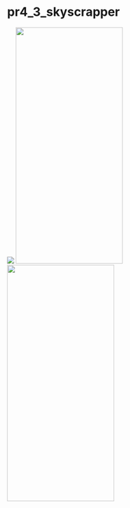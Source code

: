 # pr4_3_skyscrapper

<img src = "https://user-images.githubusercontent.com/113701661/208983154-ecbfbe96-d8b1-4626-9570-784dfd578d67.mp4">
<img src = "https://user-images.githubusercontent.com/113701661/208983162-c1452740-9129-49ae-b12e-d9328d59c819.png" height = 550 width = 250>
<img src = "https://user-images.githubusercontent.com/113701661/208983171-95795a96-1bcc-403b-89bb-348f2700879e.png" height = 550 width = 250>
